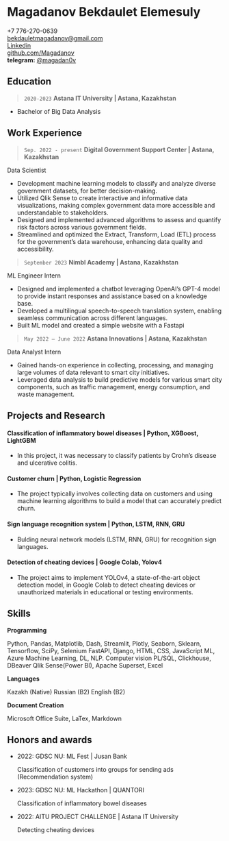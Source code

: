 # Magadanov Bekdaulet Elemesuly
+7 776-270-0639  
bekdauletmagadanov@gmail.com  
[Linkedin](https://www.linkedin.com/in/bekdaulet-magadanov-760a21229/)  
[github.com/Magadanov](https://github.com/Magadanov)  
**telegram:** [@magadan0v](https://t.me/magadan0v)

## Education
>`2020-2023`
__Astana IT University | Astana, Kazakhstan__
- Bachelor of Big Data Analysis

## Work Experience
>`Sep. 2022 - present`
__Digital Government Support Center | Astana, Kazakhstan__

Data Scientist
- Development machine learning models to classify and analyze diverse government datasets, for better
decision-making.
- Utilized Qlik Sense to create interactive and informative data visualizations, making complex government
data more accessible and understandable to stakeholders.
- Designed and implemented advanced algorithms to assess and quantify risk factors across various
government fields.
- Streamlined and optimized the Extract, Transform, Load (ETL) process for the government’s data warehouse,
enhancing data quality and accessibility.

>`September 2023`
__Nimbl Academy | Astana, Kazakhstan__ 

ML Engineer Intern
- Designed and implemented a chatbot leveraging OpenAI’s GPT-4 model to provide instant responses and
assistance based on a knowledge base.
- Developed a multilingual speech-to-speech translation system, enabling seamless communication across
different languages.
- Built ML model and created a simple website with a Fastapi

>`May 2022 – June 2022`
__Astana Innovations | Astana, Kazakhstan__ 

Data Analyst Intern
- Gained hands-on experience in collecting, processing, and managing large volumes of data relevant to smart
city initiatives.
- Leveraged data analysis to build predictive models for various smart city components, such as traffic
management, energy consumption, and waste management.

## Projects and Research
#### Classification of inflammatory bowel diseases | Python, XGBoost, LightGBM
- In this project, it was necessary to classify patients by Crohn’s disease and ulcerative colitis.

#### Customer churn | Python, Logistic Regression
- The project typically involves collecting data on customers and using machine learning algorithms to build a model that can accurately predict churn.

#### Sign language recognition system | Python, LSTM, RNN, GRU
- Bulding neural network models (LSTM, RNN, GRU) for recognition sign languages.

#### Detection of cheating devices | Google Colab, Yolov4
- The project aims to implement YOLOv4, a state-of-the-art object detection model, in Google Colab to detect cheating devices or unauthorized materials in educational or testing environments.

## Skills
**Programming**

Python, Pandas, Matplotlib, Dash, Streamlit, Plotly, Seaborn, Sklearn, Tensorflow, SciPy, Selenium
FastAPI, Django, HTML, CSS, JavaScript
ML, Azure Machine Learning, DL, NLP. Computer vision
PL/SQL, Clickhouse, DBeaver
Qlik Sense(Power BI), Apache Superset, Excel

**Languages**

Kazakh (Native)
Russian (B2)
English (B2)

**Document Creation**

Microsoft Office Suite, LaTex, Markdown

## Honors and awards

- 2022: GDSC NU: ML Fest | Jusan Bank

    Classification of customers into groups for sending ads (Recommendation system)

- 2023: GDSC NU: ML Hackathon | QUANTORI

    Classification of inflammatory bowel diseases

- 2022: AITU PROJECT CHALLENGE | Astana IT University

    Detecting cheating devices